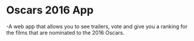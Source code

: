 # Oscars 2016 App

-A web app that allows you to see trailers, vote and give you a ranking for the films that are nominated to the 2016 Oscars.
